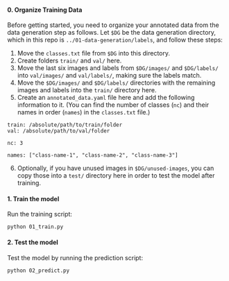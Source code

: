 #### 0. Organize Training Data

Before getting started, you need to organize your annotated data from the data generation step as follows.
Let `$DG` be the data generation directory, which in this repo is
`../01-data-generation/labels`, and follow these steps:

1. Move the `classes.txt` file from `$DG` into this directory.
2. Create folders `train/` and `val/` here.
3. Move the last six images and labels from `$DG/images/` and `$DG/labels/` into
`val/images/` and `val/labels/`, making sure the labels match.
4. Move the `$DG/images/` and `$DG/labels/` directories with the remaining images and
labels into the `train/` directory here.
5. Create an `annotated_data.yaml` file here and add the following information to it.
(You can find the number of classes (`nc`) and their names in order (`names`) in the `classes.txt` file.)
```
train: /absolute/path/to/train/folder
val: /absolute/path/to/val/folder

nc: 3

names: ["class-name-1", "class-name-2", "class-name-3"]
```
6. Optionally, if you have unused images in `$DG/unused-images`, you can copy those into a `test/` directory here in order to test the model after training.

#### 1. Train the model

Run the training script:
```
python 01_train.py
```

#### 2. Test the model

Test the model by running the prediction script:
```
python 02_predict.py
```
